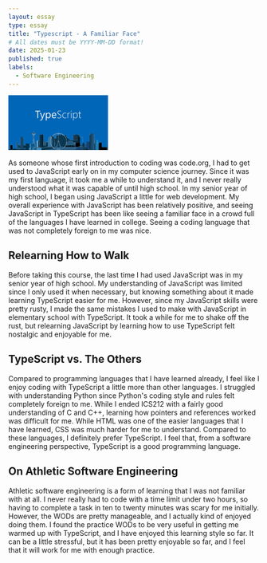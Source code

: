 ```yaml
---
layout: essay
type: essay
title: "Typescript - A Familiar Face"
# All dates must be YYYY-MM-DD format!
date: 2025-01-23
published: true
labels:
  - Software Engineering
---
```


<img width="200px" class="rounded float-start pe-4" src="../img/TypeScriptImage.jpg">

As someone whose first introduction to coding was code.org, I had to get used to JavaScript early on in my computer science journey. Since it was my first language, it took me a while to understand it, and I never really understood what it was capable of until high school. In my senior year of high school, I began using JavaScript a little for web development. My overall experience with JavaScript has been relatively positive, and seeing JavaScript in TypeScript has been like seeing a familiar face in a crowd full of the languages I have learned in college. Seeing a coding language that was not completely foreign to me was nice.

## Relearning How to Walk
Before taking this course, the last time I had used JavaScript was in my senior year of high school. My understanding of JavaScript was limited since I only used it when necessary, but knowing something about it made learning TypeScript easier for me. However, since my JavaScript skills were pretty rusty, I made the same mistakes I used to make with JavaScript in elementary school with TypeScript. It took a while for me to shake off the rust, but relearning JavaScript by learning how to use TypeScript felt nostalgic and enjoyable for me. 

## TypeScript vs. The Others

Compared to programming languages that I have learned already, I feel like I enjoy coding with TypeScript a little more than other languages. I struggled with understanding Python since Python's coding style and rules felt completely foreign to me. While I ended ICS212 with a fairly good understanding of C and C++, learning how pointers and references worked was difficult for me. While HTML was one of the easier languages that I have learned, CSS was much harder for me to understand. Compared to these languages, I definitely prefer TypeScript. I feel that, from a software engineering perspective, TypeScript is a good programming language.

## On Athletic Software Engineering

Athletic software engineering is a form of learning that I was not familiar with at all. I never really had to code with a time limit under two hours, so having to complete a task in ten to twenty minutes was scary for me initially. However, the WODs are pretty manageable, and I actually kind of enjoyed doing them. I found the practice WODs to be very useful in getting me warmed up with TypeScript, and I have enjoyed this learning style so far. It can be a little stressful, but it has been pretty enjoyable so far, and I feel that it will work for me with enough practice.
